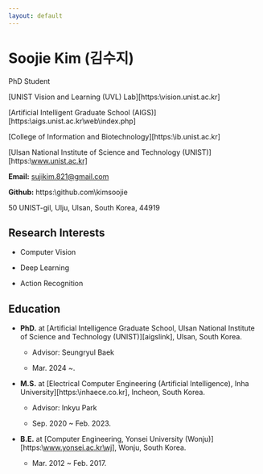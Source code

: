 ```yaml
---
layout: default
---
```


# Soojie Kim (김수지)

PhD Student


[UNIST Vision and Learning (UVL) Lab][https:\\vision.unist.ac.kr]

[Artificial Intelligent Graduate School (AIGS)][https:\\aigs.unist.ac.kr\web\index.php]

[College of Information and Biotechnology][https:\\ib.unist.ac.kr]

[Ulsan National Institute of Science and Technology (UNIST)][https:\\www.unist.ac.kr]


**Email:** sujikim.821@gmail.com

**Github:** https:\\github.com\kimsoojie

50 UNIST-gil, Ulju, Ulsan, South Korea, 44919

## Research Interests
* Computer Vision

* Deep Learning

* Action Recognition

## Education
* **PhD.** at [Artificial Intelligence Graduate School, Ulsan National Institute of Science and Technology (UNIST)][aigslink], Ulsan, South Korea.

    - Advisor: Seungryul Baek 

    - Mar. 2024 ~.


* **M.S.** at [Electrical Computer Engineering (Artificial Intelligence), Inha University][https:\\inhaece.co.kr], Incheon, South Korea.

    - Advisor: Inkyu Park 

    - Sep. 2020 ~ Feb. 2023.


* **B.E.** at [Computer Engineering, Yonsei University (Wonju)][https:\\www.yonsei.ac.kr\wj], Wonju, South Korea.

    - Mar. 2012 ~ Feb. 2017.
